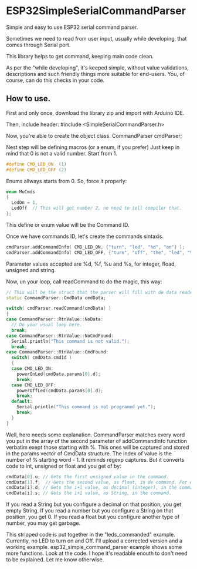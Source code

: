 # ESP32SimpleSerialCommandParser
Simple and easy to use ESP32 serial command parser.

Sometimes we need to read from user input, usually while developing, that comes through Serial port.

This library helps to get command, keeping main code clean.

As per the "while developing", it's keeped simple, without value validations, descriptions and such friendly things more suitable for end-users. You, of course, can do this checks in your code.

## How to use.
First and only once, download the library zip and import with Arduino IDE.

Then, include header:
#include <SimpleSerialCommandParser.h>

Now, you're able to create the object class.
CommandParser cmdParser;

Nest step will be defining macros (or a enum, if you prefer)
Just keep in mind that 0 is not a valid number. Start from 1.
```cpp
#define CMD_LED_ON  (1)
#define CMD_LED_OFF (2)
```

Enums allways starts from 0. So, force it properly:
```cpp
enum MuCmds
{
  LedOn = 1,
  LedOff  // This will get number 2, no need to tell compiler that.
};
```
This define or enum value will be the Command ID.

Once we have commands ID, let's create the commands sintaxis.
```cpp
cmdParser.addCommandInfo( CMD_LED_ON, {"turn", "led", "%d", "on"} );
cmdParser.addCommandInfo( CMD_LED_OFF, {"turn", "off", "the", "led", "%d"} );
```
Parameter values accepted are %d, %f, %u and %s, for integer, fload, unsigned and string.

Now, un your loop, call readCommand to do the magic, this way:
```cpp
// This will be the struct that the parser will fill with de data readed. It's not necessary to be static.
static CommandParser::CmdData cmdData;

switch( cmdParser.readCommand(cmdData) )
{
case CommandParser::RtnValue::NoData:
  // Do your usual loop here.
  break;
case CommandParser::RtnValue::NoCmdFound:
  Serial.println("This command is not valid.");
  break;
case CommandParser::RtnValue::CmdFound:
  switch( cmdData.cmdId )
  {
  case CMD_LED_ON:
    powerOnLed(cmdData.params[0].d);
    break;
  case CMD_LED_OFF:
    powerOffLed(cmdData.params[0].d);
    break;
  default:
    Serial.println("This command is not programed yet.");
    break;
  }
}
```
Well, here needs some explanation.
CommandParser matches every word you put in the array of the second parameter of addCommandInfo function verbatim exept those starting with %. This ones will be captured and stored in the params vector of CmdData structure. The index of value is the number of % starting word - 1. It reminds regexp captures. But it converts code to int, unsigned or float and you get of by:
```cpp
cmdData[0].u; // Gets the first unsigned value in the command.
cmdData[1].f;  // Gets the second value, as float, in de command. For example, in a command like "set gain of potentioneter %d %f"
cmdData[i].d; // Gets the i+1 value, as decimal (integer), in the command.
cmdData[i].s; // Gets the i+1 value, as String, in the command.
```
If you read a String but you configure a decimal on that position, you get empty String.
If you read a number but you configure a String on that position, you get 0.
If you read a float but you configure another type of number, you may get garbage.

This stripped code is put together in the "leds_commanded" example. Currently, no LED to turn on and Off. I'll upload a corrected version and a working example.
esp32_simple_command_parser example shows some more functions. Look at the code. I hope it's readable enouth to don't need to be explained. Let me know otherwise.
